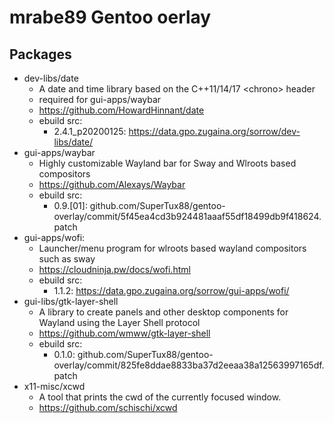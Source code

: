 # mrabe89 Gentoo oerlay

## Packages

* dev-libs/date
  * A date and time library based on the C++11/14/17 \<chrono\> header
  * required for gui-apps/waybar
  * https://github.com/HowardHinnant/date
  * ebuild src:
    * 2.4.1_p20200125: https://data.gpo.zugaina.org/sorrow/dev-libs/date/
* gui-apps/waybar
  * Highly customizable Wayland bar for Sway and Wlroots based compositors
  * https://github.com/Alexays/Waybar
  * ebuild src:
    * 0.9.[01]: github.com/SuperTux88/gentoo-overlay/commit/5f45ea4cd3b924481aaaf55df18499db9f418624.patch
* gui-apps/wofi:
  * Launcher/menu program for wlroots based wayland compositors such as sway
  * https://cloudninja.pw/docs/wofi.html
  * ebuild src:
    * 1.1.2: https://data.gpo.zugaina.org/sorrow/gui-apps/wofi/
* gui-libs/gtk-layer-shell
  * A library to create panels and other desktop components for Wayland using the Layer Shell protocol
  * https://github.com/wmww/gtk-layer-shell
  * ebuild src:
    * 0.1.0: github.com/SuperTux88/gentoo-overlay/commit/825fe8ddae8833ba37d2eeaa38a12563997165df.patch
* x11-misc/xcwd
  * A tool that prints the cwd of the currently focused window.
  * https://github.com/schischi/xcwd
